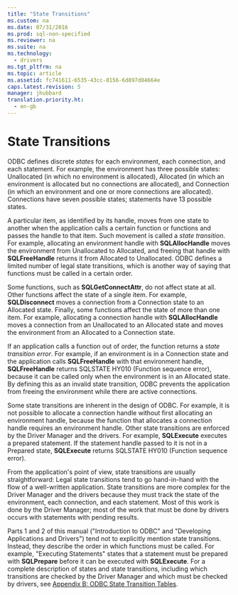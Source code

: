 ```yaml
---
title: "State Transitions"
ms.custom: na
ms.date: 07/31/2016
ms.prod: sql-non-specified
ms.reviewer: na
ms.suite: na
ms.technology: 
  - drivers
ms.tgt_pltfrm: na
ms.topic: article
ms.assetid: fc741611-6535-43cc-8156-6d897d04664e
caps.latest.revision: 5
manager: jhubbard
translation.priority.ht: 
  - en-gb
---
```

# State Transitions
ODBC defines discrete *states* for each environment, each connection, and each statement. For example, the environment has three possible states: Unallocated (in which no environment is allocated), Allocated (in which an environment is allocated but no connections are allocated), and Connection (in which an environment and one or more connections are allocated). Connections have seven possible states; statements have 13 possible states.  
  
 A particular item, as identified by its handle, moves from one state to another when the application calls a certain function or functions and passes the handle to that item. Such movement is called a *state transition*. For example, allocating an environment handle with **SQLAllocHandle** moves the environment from Unallocated to Allocated, and freeing that handle with **SQLFreeHandle** returns it from Allocated to Unallocated. ODBC defines a limited number of legal state transitions, which is another way of saying that functions must be called in a certain order.  
  
 Some functions, such as **SQLGetConnectAttr**, do not affect state at all. Other functions affect the state of a single item. For example, **SQLDisconnect** moves a connection from a Connection state to an Allocated state. Finally, some functions affect the state of more than one item. For example, allocating a connection handle with **SQLAllocHandle** moves a connection from an Unallocated to an Allocated state and moves the environment from an Allocated to a Connection state.  
  
 If an application calls a function out of order, the function returns a *state transition error*. For example, if an environment is in a Connection state and the application calls **SQLFreeHandle** with that environment handle, **SQLFreeHandle** returns SQLSTATE HY010 (Function sequence error), because it can be called only when the environment is in an Allocated state. By defining this as an invalid state transition, ODBC prevents the application from freeing the environment while there are active connections.  
  
 Some state transitions are inherent in the design of ODBC. For example, it is not possible to allocate a connection handle without first allocating an environment handle, because the function that allocates a connection handle requires an environment handle. Other state transitions are enforced by the Driver Manager and the drivers. For example, **SQLExecute** executes a prepared statement. If the statement handle passed to it is not in a Prepared state, **SQLExecute** returns SQLSTATE HY010 (Function sequence error).  
  
 From the application's point of view, state transitions are usually straightforward: Legal state transitions tend to go hand-in-hand with the flow of a well-written application. State transitions are more complex for the Driver Manager and the drivers because they must track the state of the environment, each connection, and each statement. Most of this work is done by the Driver Manager; most of the work that must be done by drivers occurs with statements with pending results.  
  
 Parts 1 and 2 of this manual ("Introduction to ODBC" and "Developing Applications and Drivers") tend not to explicitly mention state transitions. Instead, they describe the order in which functions must be called. For example, "Executing Statements" states that a statement must be prepared with **SQLPrepare** before it can be executed with **SQLExecute**. For a complete description of states and state transitions, including which transitions are checked by the Driver Manager and which must be checked by drivers, see [Appendix B: ODBC State Transition Tables](../Topic/Appendix%20B:%20ODBC%20State%20Transition%20Tables.md).